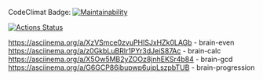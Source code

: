 CodeClimat Badge: [![Maintainability](https://api.codeclimate.com/v1/badges/a99a88d28ad37a79dbf6/maintainability)](https://codeclimate.com/github/codeclimate/codeclimate/maintainability)

[![Actions Status](https://github.com/fedotovarita/frontend-project-lvl1/workflows/Linter/badge.svg)](https://github.com/fedotovarita/frontend-project-lvl1/actions)

https://asciinema.org/a/XzVSmce0zvuPHlSJxHZk0LAGb - brain-even
https://asciinema.org/a/z0GkbLuBRlr1PYr3dJeiS87Ac - brain-calc
https://asciinema.org/a/X5Ow5MB2yZOOz8jnhEKSr4b84 - brain-gcd
https://asciinema.org/a/G6GCP86jbupwp6ujpLszpbTUB - brain-progression